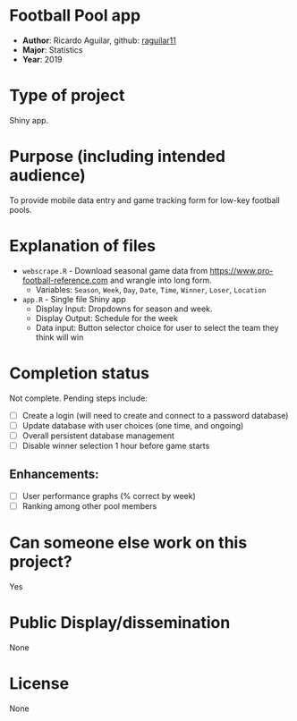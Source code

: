 # Football Pool app
* **Author**: Ricardo Aguilar, github: [raguilar11](https://github.com/raguilar11)
* **Major**: Statistics
* **Year**: 2019

# Type of project
Shiny app.

# Purpose (including intended audience)
To provide mobile data entry and game tracking form for low-key football pools. 

# Explanation of files

* `webscrape.R` - Download seasonal game data from https://www.pro-football-reference.com and wrangle into long form. 
    - Variables: `Season`, `Week`, `Day`, `Date`, `Time`, `Winner`, `Loser`, `Location`
* `app.R` - Single file Shiny app 
    - Display Input: Dropdowns for season and week. 
    - Display Output: Schedule for the week
    - Data input: Button selector choice for user to select the team they think will win

# Completion status 
Not complete. Pending steps include: 

- [ ] Create a login (will need to create and connect to a password database)
- [ ] Update database with user choices (one time, and ongoing)
- [ ] Overall persistent database management
- [ ] Disable winner selection 1 hour before game starts

## Enhancements: 

- [ ] User performance graphs (% correct by week)
- [ ] Ranking among other pool members

# Can someone else work on this project? 
Yes

# Public Display/dissemination
None

# License
None
